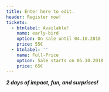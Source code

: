 ```yaml
---
title: Enter here to edit.
header: Register now!
tickets:
  - btnlabel: Available!
    name: early-bird
    option: On sale until 04.10.2018
    price: 55€
  - btnlabel: ''
    name: Full-Price
    option: Sale starts on 05.10.2018
    price: 65€
---
```

_**2 days of impact, fun, and surprises!**_
